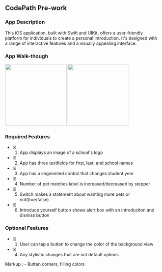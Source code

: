 ## CodePath Pre-work

### App Description

This iOS application, built with Swift and UIKit, offers a user-friendly platform for individuals to create a personal introduction. It's designed with a range of interactive features and a visually appealing interface.

### App Walk-though

<img src="https://github.com/Elias0127/codepath-prework/assets/86494198/de561dae-3b41-47aa-b57a-27df02e70c6a" width=200>


<img src="https://github.com/Elias0127/codepath-prework/assets/86494198/35dd856a-01e1-4fcd-88ba-5e6370901657" width=200>

### Required Features

- [x] 1. App displays an image of a school's logo
- [x] 2. App has three textfields for first, last, and school names
- [x] 3. App has a segmented control that changes student year
- [x] 4. Number of pet matches label is increased/decreased by stepper
- [x] 5. Switch makes a statement about wanting more pets or not(true/false) 
- [x] 6. Introduce yourself button shows alert box with an introduciton and dismiss button

### Optional Features

- [x] 1. User can tap a button to change the color of the background view
- [x] 4. Any stylistic changes that are not default options

Markup : - Butten corners, filling colors
      
